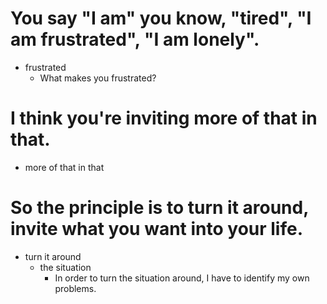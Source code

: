 # You say "I am" you know, "tired", "I am frustrated", "I am lonely".
- frustrated
  - What makes you frustrated?

# I think you're inviting more of that in that.
- more of that in that

# So the principle is to turn it around, invite what you want into your life.
- turn it around
  - the situation
    - In order to turn the situation around, I have to identify my own problems. 